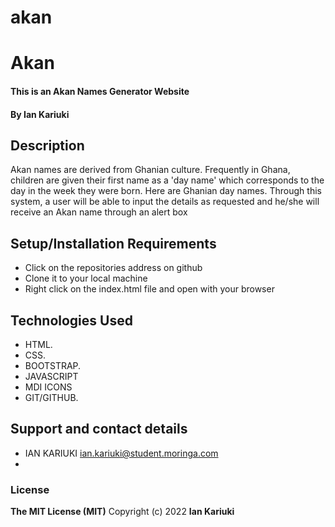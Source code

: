 # akan


# Akan
#### This is an Akan Names Generator Website
#### By **Ian Kariuki**
## Description
  Akan names are derived from Ghanian culture. Frequently in Ghana, children are given their first name as a 'day name' which corresponds to the day in the week they were born. Here are Ghanian day names.
  Through this system, a user will be able to input the details as requested and he/she will receive an Akan name through an alert box
## Setup/Installation Requirements
* Click on the repositories address on github
* Clone it to your local machine
* Right click on the index.html file and open with your browser
## Technologies Used
* HTML.
* CSS.
* BOOTSTRAP.
* JAVASCRIPT
* MDI ICONS
* GIT/GITHUB.
## Support and contact details
* IAN KARIUKI ian.kariuki@student.moringa.com
* 
### License
**The MIT License (MIT)**
Copyright (c) 2022 **Ian Kariuki**
